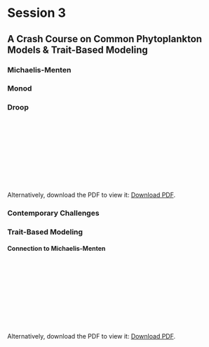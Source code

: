 <!-- #region -->
# Session 3
## A Crash Course on Common Phytoplankton Models & Trait-Based Modeling

### Michaelis-Menten


### Monod

### Droop

<object data="https://2021-phyto-phys.readthedocs.io/en/latest/_static/sommer1990.pdf" type="application/pdf" width="700px" height="700px">
    <embed src="https://2021-phyto-phys.readthedocs.io/en/latest/_static/sommer1990.pdf">
        <p>Alternatively, download the PDF to view it: <a href="https://2021-phyto-phys.readthedocs.io/en/latest/_static/sommer1990.pdf">Download PDF</a>.</p>
    </embed>
</object>

### Contemporary Challenges

### Trait-Based Modeling
#### Connection to Michaelis-Menten

<object data="https://2021-phyto-phys.readthedocs.io/en/latest/_static/fiksen2013.pdf" type="application/pdf" width="700px" height="700px">
    <embed src="https://2021-phyto-phys.readthedocs.io/en/latest/_static/fiksen2013.pdf">
        <p>Alternatively, download the PDF to view it: <a href="https://2021-phyto-phys.readthedocs.io/en/latest/_static/fiksen2013.pdf">Download PDF</a>.</p>
    </embed>
</object>

<!-- #endregion -->
